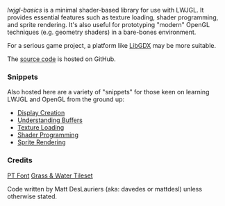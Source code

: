 *lwjgl-basics* is a minimal shader-based library for use with LWJGL. It provides essential features such as texture loading, shader programming, and sprite rendering. It's also useful for prototyping "modern" OpenGL techniques (e.g. geometry shaders) in a bare-bones environment.

For a serious game project, a platform like [LibGDX](http://libgdx.badlogicgames.com/) may be more suitable.

The [source code](https://github.com/mattdesl/lwjgl-basics) is hosted on GitHub.

### Snippets

Also hosted here are a variety of "snippets" for those keen on learning LWJGL and OpenGL from the ground up:

* [Display Creation](display.html)
* [Understanding Buffers](buffers.html)
* [Texture Loading](textures.html)
* [Shader Programming](shaders.html)
* [Sprite Rendering](batch.html)

### Credits

[PT Font](http://www.fontsquirrel.com/fonts/PT-Sans)
[Grass & Water Tileset](http://opengameart.org/content/grass-and-water-tiles)

Code written by Matt DesLauriers (aka: davedes or mattdesl) unless otherwise stated.